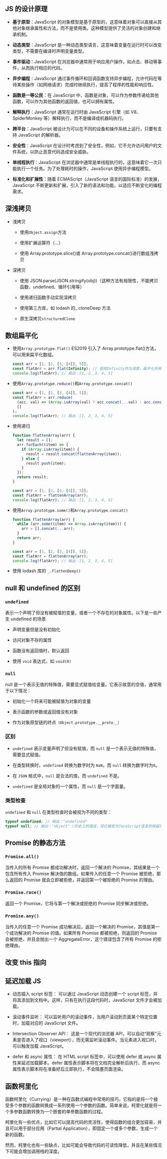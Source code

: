 ## JS 的设计原理

- **基于原型**：JavaScript 的对象模型是基于原型的，这意味着对象可以直接从其他对象继承属性和方法，而不是使用类。这种模型提供了灵活的对象创建和继承机制。

- **动态类型**：JavaScript 是一种动态类型语言，这意味着变量在运行时可以改变类型，不需要在编译时声明变量类型。

- **事件驱动**：JavaScript 在浏览器中通常用于响应用户操作，如点击、移动等事件，从而执行相应的代码。

- **异步编程**：JavaScript 通过事件循环和回调函数支持异步编程，允许代码在等待某些操作（如网络请求）完成时继续执行，提高了程序的性能和响应性。

- **函数是一等公民**：在 JavaScript 中，函数是对象，可以作为参数传递给其他函数，可以作为其他函数的返回值，也可以拥有属性。

- **解释执行**：JavaScript 通常在运行时由 JavaScript 引擎（如 V8、SpiderMonkey 等）解释执行，而不是编译成机器码执行。

- **跨平台**：JavaScript 被设计为可以在不同的设备和操作系统上运行，只要有支持 JavaScript 的解析器。

- **安全性**：JavaScript 在设计时考虑到了安全性，例如，它不允许访问用户的文件系统，以防止恶意代码造成安全威胁。

- **单线程执行**：JavaScript 在浏览器中通常是单线程执行的，这意味着它一次只能执行一个任务。为了处理耗时的操作，JavaScript 使用异步编程模型。

- **标准化和扩展性**：随着 ECMAScript（JavaScript 语言的国际标准）的发展，JavaScript 不断更新和扩展，引入了新的语法和功能，以适应不断变化的编程需求。

## 深浅拷贝

- 浅拷贝
  
  - 使用`Object.assign`方法
  
  - 使用扩展运算符（...）
  
  - 使用 Array.prototype.slice()或 Array.prototype.concat()进行数组浅拷贝

- 深拷贝
  
  - 使用 JSON.parse(JSON.stringify(obj))（这种方法有局限性，不能拷贝函数、undefined、循环引用等）
  
  - 使用递归函数手动实现深拷贝
  
  - 使用第三方库，如 lodash 的\_.cloneDeep 方法
  
  - 原生深拷贝`structuredClone`

## 数组扁平化

- 使用`Array.prototype.flat()`
  ES2019 引入了 Array.prototype.flat()方法，可以用来扁平化数组。
  
  ```js
  const arr = [1, [2, [3, [4]], 5]];
  const flatArr = arr.flat(Infinity); // 使用Infinity作为深度，扁平化所有层级
  console.log(flatArr); // 输出：[1, 2, 3, 4, 5]
  ```

- 使用`Array.prototype.reduce()`和`Array.prototype.concat()`
  
  ```js
  const arr = [1, [2, [3, [4]], 5]];
  const flatArr = arr.reduce(
    (acc, val) => (Array.isArray(val) ? acc.concat(...val) : acc.concat(val)),
    []
  );
  console.log(flatArr); // 输出：[1, 2, 3, 4, 5]
  ```

- 使用递归
  
  ```js
  function flattenArray(arr) {
    let result = [];
    arr.forEach((item) => {
      if (Array.isArray(item)) {
        result = result.concat(flattenArray(item));
      } else {
        result.push(item);
      }
    });
    return result;
  }
  
  const arr = [1, [2, [3, [4]], 5]];
  const flatArr = flattenArray(arr);
  console.log(flatArr); // 输出：[1, 2, 3, 4, 5]
  ```

- 使用`Array.prototype.some()`和`Array.prototype.concat()`
  
  ```js
  function flattenArray(arr) {
    while (arr.some((item) => Array.isArray(item))) {
      arr = [].concat(...arr);
    }
    return arr;
  }
  
  const arr = [1, [2, [3, [4]], 5]];
  const flatArr = flattenArray(arr);
  console.log(flatArr); // 输出：[1, 2, 3, 4, 5]
  ```

- 使用 lodash 库的 `_.flattenDeep()`

## null 和 undefined 的区别

### `undefined`

表示一个声明了但没有被赋值的变量，或者一个不存在的对象属性。以下是一些产生 undefined 的场景

- 声明变量但是没有初始化

- 访问对象不存的属性

- 函数没有返回值时，默认返回

- 使用 `void` 表达式，如 `void(0)`

### `null`

null 是一个表示无值的特殊值，需要显式赋值给变量。它表示故意的空值，通常用于以下情况：

- 初始化一个将来可能被赋值为对象的变量

- 表示函数的参数或返回值没有对象

- 作为对象原型链的终点`（Object.prototype.__proto__）`

### 区别

- `undefined` 表示变量声明了但没有赋值，而 `null` 是一个表示无值的特殊值，需要显式赋值。

- 在类型转换时，`undefined` 转换为数字时为 `NaN`，而 `null` 转换为数字时为`0`。

- 在 `JSON` 格式中，`null` 是合法的值，而 `undefined` 不是。

- `undefined` 是全局对象的一个属性，而 `null` 是一个字面量。

### 类型检查

`undefined` 和 `null` 在类型检查时会被视为不同的类型：

```js
typeof undefined; // 输出："undefined"
typeof null; // 输出："object" (历史上的错误，现在被视为JavaScript语言的保留行为)
```

## Promise 的静态方法

### `Promise.all()`

当传入的所有 Promise 都成功解决时，返回一个解决的 Promise，其结果是一个包含所有传入 Promise 解决值的数组。如果传入的任意一个 Promise 被拒绝，那么返回的 Promise 就会立即被拒绝，并返回第一个被拒绝的 Promise 的理由。

### `Promise.race()`

返回一个 Promise，它将与第一个解决或拒绝的 Promise 同步解决或拒绝。

### `Promise.any()`

当传入的任意一个 Promise 成功解决后，返回一个解决的 Promise，其值是第一个成功解决的 Promise 的值。如果所有 Promise 都被拒绝，则返回的 Promise 会被拒绝，并且会抛出一个 AggregateError，这个错误包含了所有 Promise 的拒绝理由。

## 改变 this 指向

## 延迟加载 JS

- 动态插入 script 标签： 可以通过 JavaScript 动态创建一个 script 标签，并将其添加到文档中。这样，只有在执行这段代码时，JavaScript 文件才会被加载。

- 滚动事件监听： 可以监听用户的滚动事件，当用户滚动到页面某个特定位置时，加载对应的 JavaScript 文件。

- Intersection Observer API： 这是一个现代的浏览器 API，可以自动“观察”元素是否进入了视口（viewport），而无需监听滚动事件。当元素进入视口时，可以触发加载 JavaScript。

- defer 和 async 属性： 在 HTML script 标签中，可以使用 defer 或 async 属性来延迟加载脚本。defer 属性表示脚本将在文档完全解析后执行，而 async 属性表示脚本将在准备好后立即执行，不会阻塞页面渲染。

## 函数柯里化

函数柯里化（Currying）是一种在函数式编程中常用的技巧，它指的是将一个接受多个参数的函数转换成一系列使用一个参数的函数。简单来说，柯里化就是将一个多参数函数转换为一个嵌套的单参数函数的过程。

柯里化有一些优点，比如它可以提高代码的灵活性，使得函数的组合更加容易，并且可以用于部分应用（Partial Application），即固定一个或多个参数，生成一个新的函数。

然而，柯里化也有一些缺点，比如可能会导致代码的可读性降低，并且在某些情况下可能会增加调用栈的深度。



